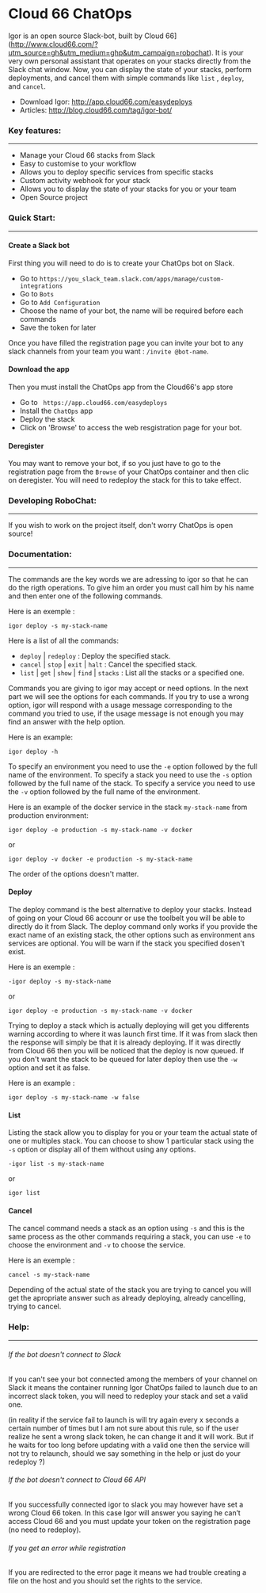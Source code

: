 # Cloud 66 ChatOps
Igor is an open source Slack-bot, built by Cloud 66](http://www.cloud66.com/?utm_source=gh&utm_medium=ghp&utm_campaign=robochat). It is your very own personal assistant that operates on your stacks directly from the Slack chat window. Now, you can display the state of your stacks, perform deployments, and cancel them with simple commands like `list` , `deploy`, and `cancel`.

- Download Igor: http://app.cloud66.com/easydeploys
- Articles: http://blog.cloud66.com/tag/igor-bot/ 

### Key features:
__________________________________________________________________
- Manage your Cloud 66 stacks from Slack 
- Easy to customise to your workflow
- Allows you to deploy specific services from specific stacks
- Custom activity webhook for your stack
- Allows you to display the state of your stacks for you or your team
- Open Source project

### Quick Start:
__________________________________________________________________
#### Create a Slack bot

First thing you will need to do is to create your ChatOps bot on Slack.
- Go to `https://you_slack_team.slack.com/apps/manage/custom-integrations` 
- Go to `Bots`
- Go to `Add Configuration`
- Choose the name of your bot, the name will be required before each commands
- Save the token for later

Once you have filled the registration page you can invite your bot to any slack channels from your team you want : `/invite @bot-name`.

#### Download the app

Then you must install the ChatOps app from the Cloud66's app store
-   Go to ` https://app.cloud66.com/easydeploys`
-   Install the `ChatOps` app
-   Deploy the stack
-   Click on 'Browse' to access the web resgistration page for your bot.

#### Deregister

You may want to remove your bot, if so you just have to go to the registration page from the `Browse` of your ChatOps container and then clic on deregister. You will need to redeploy the stack for this to take effect.

### Developing RoboChat:
__________________________________________________________________

If you wish to work on the project itself, don't worry ChatOps is open source!

### Documentation:
__________________________________________________________________

The commands are the key words we are adressing to igor so that he can do the rigth operations. To give him an order you must call him by his name and then enter one of the following commands.

Here is an exemple :

`igor deploy -s my-stack-name`

Here is a list of all the commands:

-   `deploy` | `redeploy` : Deploy the specified stack.
-   `cancel` | `stop` | `exit` | `halt` : Cancel the specified stack.
-   `list` | `get` | `show` | `find` | `stacks` : List all the stacks or a specified one.

Commands you are giving to igor may accept or need options. In the next part we will see the options for each commands. If you try to use a wrong option, igor will respond with a usage message corresponding to the command you tried to use, if the usage message is not enough you may find an answer with the help option.

Here is an example:

`igor deploy -h`

To specify an environment you need to use the `-e` option followed by the full name of the environment.
To specify a stack you need to use the `-s` option followed by the full name of the stack.
To specify a service you need to use the `-v` option followed by the full name of the environment.

Here is an example of the docker service in the stack `my-stack-name` from production environment:

`igor deploy -e production -s my-stack-name -v docker`

or 

`igor deploy -v docker -e production -s my-stack-name`

The order of the options doesn't matter.

#### Deploy

The deploy command is the best alternative to deploy your stacks. Instead of going on your Cloud 66 accounr or use the toolbelt you will be able to directly do it from Slack. The deploy command only works if you provide the exact name of an existing stack, the other options such as environment ans services are optional. You will be warn if the stack you specified dosen't exist.

Here is an exemple :

`-igor deploy -s my-stack-name`

or 

`igor deploy -e production -s my-stack-name -v docker`

Trying to deploy a stack which is actually deploying will get you differents warning according to where it was launch first time. If it was from slack then the response will simply be that it is already deploying. If it was directly from Cloud 66 then you will be noticed that the deploy is now queued. If you don't want the stack to be queued for later deploy then use the `-w` option and set it as false.

Here is an example :

`igor deploy -s my-stack-name -w false`

#### List

Listing the stack allow you to display for you or your team the actual state of one or multiples stack. You can choose to show 1 particular stack using the `-s` option or display all of them without using any options.


`-igor list -s my-stack-name`

or 

`igor list`

#### Cancel

The cancel command needs a stack as an option using `-s` and this is the same process as the other commands requiring a stack, you can use `-e` to choose the environment and `-v` to choose the service.

Here is an exemple :

`cancel -s my-stack-name`

Depending of the actual state of the stack you are trying to cancel you will get the apropriate answer such as already deploying, already cancelling, trying to cancel.


### Help:
__________________________________________________________________


###### If the bot doesn't connect to Slack


If you can't see your bot connected among the members of your channel on Slack it means the container running Igor ChatOps failed to launch due to an incorrect slack token, you will need to redeploy your stack and set a valid one.


(in reality if the service fail to launch is will try again every x seconds a certain number of times but I am not sure about this rule, so if the user realize he sent a wrong slack token, he can change it and it will work. But if he waits for too long before updating with a valid one then the service will not try to relaunch, should we say something in the help or just do your redeploy ?)




###### If the bot doesn't connect to Cloud 66 API


If you successfully connected igor to slack you may however have set a wrong Cloud 66 token. In this case Igor will answer you saying he can’t access Cloud 66 and you must update your token on the registration page  (no need to redeploy).




###### If you get an error while registration


If you are redirected to the error page it means we had trouble creating a file on the host and you should set the rights to the service.
